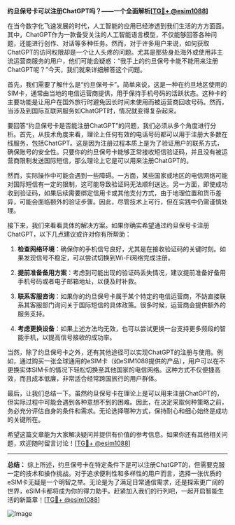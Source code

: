 **约旦保号卡可以注册ChatGPT吗？——一个全面解析[[TG💪+ @esim1088](https://t.me/s/esim1088)]**

在当今数字化飞速发展的时代，人工智能的应用已经渗透到我们生活的方方面面。其中，ChatGPT作为一款备受关注的人工智能语言模型，不仅能够回答各种问题，还能进行创作、对话等多种任务。然而，对于许多用户来说，如何获取ChatGPT的访问权限却是一个让人头疼的问题。尤其是那些身处海外或使用非主流运营商服务的用户，他们可能会疑惑：“我手上的约旦保号卡能不能用来注册ChatGPT呢？”今天，我们就来详细解答这个问题。

首先，我们需要了解什么是“约旦保号卡”。简单来说，这是一种在约旦地区使用的SIM卡，通常由当地的电信运营商提供，用于保持手机号码的活跃状态。这种卡的主要功能是让用户在国外旅行时避免因长时间未使用而被运营商回收号码。然而，当涉及到国际互联网服务如ChatGPT时，情况就变得复杂起来。

要回答“约旦保号卡是否能注册ChatGPT”的问题，我们必须从多个角度进行分析。首先，从技术角度来看，理论上任何有效的电话号码都可以用于注册大多数在线服务，包括ChatGPT。这是因为注册过程本质上是为了验证用户的联系方式，确保账号的安全性。只要你的约旦保号卡能够正常接收短信验证码，并且没有被运营商限制发送国际短信，那么理论上它是可以用来注册ChatGPT的。

然而，实际操作中可能会遇到一些障碍。一方面，某些国家或地区的电信网络可能对国际短信有一定的限制，这可能导致验证码无法顺利送达。另一方面，即使成功收到验证码，如果后续需要绑定信用卡或其他支付方式，由于地理位置和货币差异，可能会面临额外的验证步骤。因此，尽管技术上可行，但在实践中仍需谨慎处理。

接下来，我们来看看具体的解决方案。如果你确实希望通过约旦保号卡注册ChatGPT，以下几点建议或许对你有所帮助：

1. **检查网络环境**：确保你的手机信号良好，尤其是在接收验证码的关键时刻。如果发现信号不稳定，可以尝试切换到Wi-Fi网络完成注册。
   
2. **提前准备备用方案**：考虑到可能出现的验证码丢失情况，建议提前准备好备用手机号码或者电子邮箱地址，以便及时补救。

3. **联系客服咨询**：如果你的约旦保号卡属于某个特定的电信运营商，不妨直接联系其客服部门询问关于国际短信的具体政策。很多时候，运营商会提供额外的服务支持。

4. **考虑更换设备**：如果上述方法均无效，也可以尝试更换一台支持更多频段的智能手机，以提高信号接收的成功率。

当然，除了约旦保号卡之外，还有其他途径可以实现ChatGPT的注册与使用。例如，通过购买一张全球通用的eSIM卡（如eSIM1088提供的产品），用户可以在不更换实体SIM卡的情况下轻松切换至其他国家的电信网络。这种方式不仅便捷高效，而且成本低廉，非常适合经常跨国旅行的用户群体。

最后，让我们总结一下。虽然约旦保号卡在理论上是可以用来注册ChatGPT的，但实际过程中可能会遇到各种意想不到的困难。因此，在决定采取何种策略之前，务必充分评估自身的条件和需求。无论选择哪种方式，保持耐心和细心始终是成功的关键所在。

希望这篇文章能为大家解决疑问并提供有价值的参考信息。如果你还有其他相关问题，欢迎随时留言讨论！[[TG💪+ @esim1088](https://t.me/s/esim1088)] 

---

**总结：**
综上所述，约旦保号卡在特定条件下是可以注册ChatGPT的，但需要克服一定的技术和操作挑战。对于追求便利性和多样性的用户而言，选择一张优质的eSIM卡无疑是一个明智之举。无论是为了满足日常通信需求，还是探索更广阔的世界，eSIM卡都将成为你的得力助手。赶紧加入我们的行列吧，一起开启智能生活的新篇章！[[TG💪+ @esim1088](https://t.me/s/esim1088)] 

![Image](https://i.postimg.cc/4NQfJmqS/Snipaste-2025-05-13-00-14-12.png)